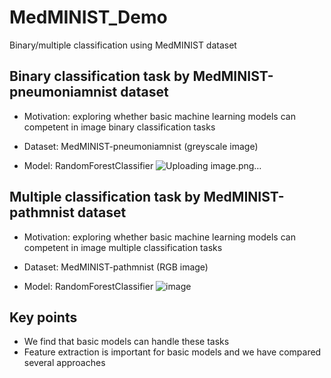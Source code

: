 # MedMINIST_Demo
Binary/multiple classification using MedMINIST dataset
## Binary classification task by MedMINIST-pneumoniamnist dataset
* Motivation: exploring whether basic machine learning models can competent in image binary classification tasks

* Dataset: MedMINIST-pneumoniamnist (greyscale image)

* Model: RandomForestClassifier
![Uploading image.png…]()

## Multiple classification task by MedMINIST-pathmnist dataset
* Motivation: exploring whether basic machine learning models can competent in image multiple classification tasks

* Dataset: MedMINIST-pathmnist (RGB image)

* Model: RandomForestClassifier
![image](https://github.com/ZhuoZHI-UCL/MedMINIST_Demo/assets/101659814/603eca2f-c246-425b-9b5e-0e719783acf9)

## Key points
* We find that basic models can handle these tasks
* Feature extraction is important for basic models and we have compared several approaches

